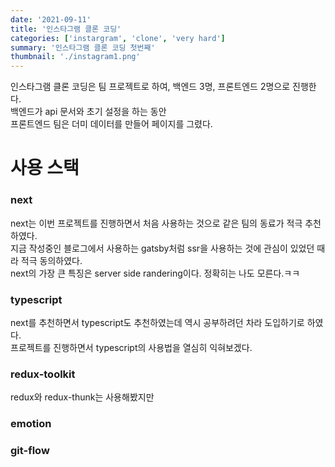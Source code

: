 ```yaml
---
date: '2021-09-11'
title: '인스타그램 클론 코딩'
categories: ['instargram', 'clone', 'very hard']
summary: '인스타그램 클론 코딩 첫번째'
thumbnail: './instagram1.png'
---
```

인스타그램 클론 코딩은 팀 프로젝트로 하여, 백엔드 3명, 프론트엔드 2명으로 진행한다.  
백엔드가 api 문서와 초기 설정을 하는 동안  
프론트엔드 팀은 더미 데이터를 만들어 페이지를 그렸다.  
# 사용 스택
### next
next는 이번 프로젝트를 진행하면서 처음 사용하는 것으로 같은 팀의 동료가 적극 추천하였다.  
지금 작성중인 블로그에서 사용하는 gatsby처럼 ssr을 사용하는 것에 관심이 있었던 때라 적극 동의하였다.  
next의 가장 큰 특징은 server side randering이다. 정확히는 나도 모른다.ㅋㅋ  
### typescript
next를 추천하면서 typescript도 추천하였는데 역시 공부하려던 차라 도입하기로 하였다.  
프로젝트를 진행하면서 typescript의 사용법을 열심히 익혀보겠다.
### redux-toolkit
redux와 redux-thunk는 사용해봤지만
### emotion

### git-flow
